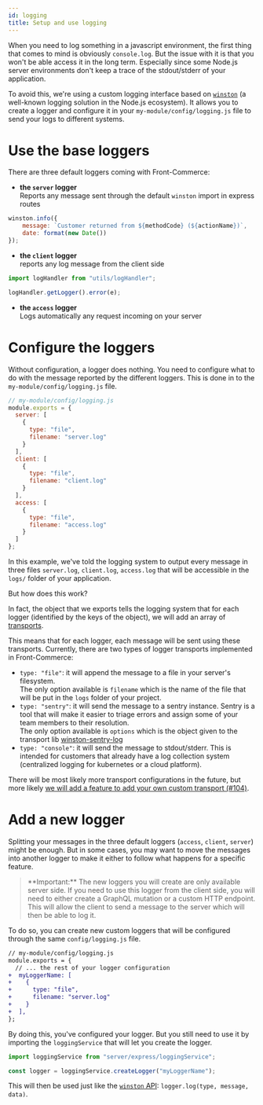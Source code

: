 ```yaml
---
id: logging
title: Setup and use logging
---
```


When you need to log something in a javascript environment, the first thing that comes to mind is obviously `console.log`. But the issue with it is that you won't be able access it in the long term. Especially since some Node.js server environments don't keep a trace of the stdout/stderr of your application.

To avoid this, we're using a custom logging interface based on [`winston`](https://github.com/winstonjs/winston) (a well-known logging solution in the Node.js ecosystem). It allows you to create a logger and configure it in your `my-module/config/logging.js` file to send your logs to different systems.

# Use the base loggers

There are three default loggers coming with Front-Commerce:
* **the `server` logger**  
  Reports any message sent through the default `winston` import in express routes
```js
winston.info({
    message: `Customer returned from ${methodCode} (${actionName})`,
    date: format(new Date())
});
```
* **the `client` logger**  
  reports any log message from the client side
```js
import logHandler from "utils/logHandler";

logHandler.getLogger().error(e);
```
* **the `access` logger**  
  Logs automatically any request incoming on your server

# Configure the loggers

Without configuration, a logger does nothing. You need to configure what to do with the message reported by the different loggers. This is done in to the `my-module/config/logging.js` file.

```js
// my-module/config/logging.js
module.exports = {
  server: [
    {
      type: "file",
      filename: "server.log"
    }
  ],
  client: [
    {
      type: "file",
      filename: "client.log"
    }
  ],
  access: [
    {
      type: "file",
      filename: "access.log"
    }
  ]
};
```

In this example, we've told the logging system to output every message in three files `server.log`, `client.log`, `access.log` that will be accessible in the `logs/` folder of your application.

But how does this work?

In fact, the object that we exports tells the logging system that for each logger (identified by the keys of the object), we will add an array of [transports](https://github.com/winstonjs/winston#transports).

This means that for each logger, each message will be sent using these transports. Currently, there are two types of logger transports implemented in Front-Commerce:
* `type: "file"`: it will append the message to a file in your server's filesystem.  
  The only option available is `filename` which is the name of the file that will be put in the `logs` folder of your project.
* `type: "sentry"`: it will send the message to a sentry instance. Sentry is a tool that will make it easier to triage errors and assign some of your team members to their resolution.  
  The only option available is `options` which is the object given to the transport lib [winston-sentry-log](https://github.com/franciscofsales/winston-sentry-log#readme)
* `type: "console"`: it will send the message to stdout/stderr. This is intended for customers that already have a log collection system (centralized logging for kubernetes or a cloud platform).

There will be most likely more transport configurations in the future, but more likely [we will add a feature to add your own custom transport (#104)](https://gitlab.com/front-commerce/front-commerce/issues/104).

# Add a new logger

Splitting your messages in the three default loggers (`access`, `client`, `server`) might be enough. But in some cases, you may want to move the messages into another logger to make it either to follow what happens for a specific feature.

<blockquote class="important">
**Important:** The new loggers you will create are only available server side. If you need to use this logger from the client side, you will need to either create a GraphQL mutation or a custom HTTP endpoint. This will allow the client to send a message to the server which will then be able to log it. <!-- TODO links to GraphQL Mutation + HTTP Endpoint -->
</blockquote>

To do so, you can create new custom loggers that will be configured through the same `config/logging.js` file.

```diff
// my-module/config/logging.js
module.exports = {
  // ... the rest of your logger configuration
+  myLoggerName: [
+    {
+      type: "file",
+      filename: "server.log"
+    }
+  ],
};
```

By doing this, you've configured your logger. But you still need to use it by importing the `loggingService` that will let you create the logger.

```js
import loggingService from "server/express/loggingService";

const logger = loggingService.createLogger("myLoggerName");
```

This will then be used just like the [`winston` API](https://github.com/winstonjs/winston#using-logging-levels): `logger.log(type, message, data)`.
